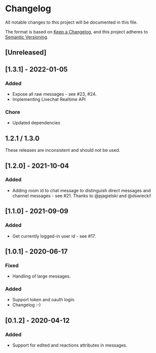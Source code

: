 # Changelog

All notable changes to this project will be documented in this file.

The format is based on [Keep a Changelog](https://keepachangelog.com/en/1.0.0/),
and this project adheres to [Semantic Versioning](https://semver.org/spec/v2.0.0.html).

## [Unreleased]

## [1.3.1] - 2022-01-05

### Added

- Expose all raw messages - see #23, #24.
- Implementing Livechat Realtime API

### Chore
- Updated dependencies

## 1.2.1 / 1.3.0
These releases are inconsistent and should not be used.

## [1.2.0] - 2021-10-04

### Added

- Adding room id to chat message to distinguish direct messages and channel messages - see #21. Thanks to @pjagielski and
  @dswiecki!

## [1.1.0] - 2021-09-09

### Added

- Get currently logged-in user id - see #17.

## [1.0.1] - 2020-06-17

### Fixed

- Handling of large messages.

### Added

- Support token and oauth login.
- Changelog :-)

## [0.1.2] - 2020-04-12

### Added

- Support for edited and reactions attributes in messages.
